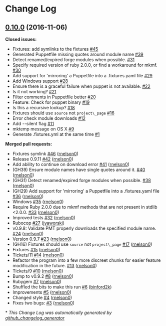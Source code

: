 # Change Log

## [0.10.0](https://github.com/rnelson0/puppet-generate-puppetfile/tree/0.10.0) (2016-11-06)
**Closed issues:**

- Fixtures: add symlinks to the fixtures [\#45](https://github.com/rnelson0/puppet-generate-puppetfile/issues/45)
- Generated Puppetfile missing quotes around module name [\#39](https://github.com/rnelson0/puppet-generate-puppetfile/issues/39)
- Detect renamed/expired forge modules when possible. [\#31](https://github.com/rnelson0/puppet-generate-puppetfile/issues/31)
- Specify required version of ruby 2.0.0, or find a workaround for mkmf. [\#30](https://github.com/rnelson0/puppet-generate-puppetfile/issues/30)
- Add support for 'mirroring' a Puppetfile into a .fixtures.yaml file [\#29](https://github.com/rnelson0/puppet-generate-puppetfile/issues/29)
- Add Windows support [\#28](https://github.com/rnelson0/puppet-generate-puppetfile/issues/28)
- Ensure there is a graceful failure when puppet is not available. [\#22](https://github.com/rnelson0/puppet-generate-puppetfile/issues/22)
- Is it not working?  [\#21](https://github.com/rnelson0/puppet-generate-puppetfile/issues/21)
- Filter comments in Puppetfile better [\#20](https://github.com/rnelson0/puppet-generate-puppetfile/issues/20)
- Feature: Check for puppet binary [\#19](https://github.com/rnelson0/puppet-generate-puppetfile/issues/19)
- Is this a recursive lookup? [\#18](https://github.com/rnelson0/puppet-generate-puppetfile/issues/18)
- Fixtures should use `source` not `project\_page` [\#16](https://github.com/rnelson0/puppet-generate-puppetfile/issues/16)
- Error check module downloads [\#12](https://github.com/rnelson0/puppet-generate-puppetfile/issues/12)
- Add --silent flag [\#11](https://github.com/rnelson0/puppet-generate-puppetfile/issues/11)
- mktemp message on OS X [\#9](https://github.com/rnelson0/puppet-generate-puppetfile/issues/9)
- Generate .fixtures.yml at the same time [\#1](https://github.com/rnelson0/puppet-generate-puppetfile/issues/1)

**Merged pull requests:**

- Fixtures symlink [\#46](https://github.com/rnelson0/puppet-generate-puppetfile/pull/46) ([rnelson0](https://github.com/rnelson0))
- Release 0.9.11 [\#42](https://github.com/rnelson0/puppet-generate-puppetfile/pull/42) ([rnelson0](https://github.com/rnelson0))
- Add ability to continue on download error [\#41](https://github.com/rnelson0/puppet-generate-puppetfile/pull/41) ([rnelson0](https://github.com/rnelson0))
- \(GH39\) Ensure module names have single quotes around it. [\#40](https://github.com/rnelson0/puppet-generate-puppetfile/pull/40) ([rnelson0](https://github.com/rnelson0))
- \(GH31\) Detect renamed/expired forge modules when possible. [\#38](https://github.com/rnelson0/puppet-generate-puppetfile/pull/38) ([rnelson0](https://github.com/rnelson0))
- \(GH29\) Add support for 'mirroring' a Puppetfile into a .fixtures.yaml file [\#36](https://github.com/rnelson0/puppet-generate-puppetfile/pull/36) ([rnelson0](https://github.com/rnelson0))
- Windows [\#35](https://github.com/rnelson0/puppet-generate-puppetfile/pull/35) ([rnelson0](https://github.com/rnelson0))
- Require Ruby 2.0.0 due to mkmf methods that are not present in stdlib \<2.0.0. [\#33](https://github.com/rnelson0/puppet-generate-puppetfile/pull/33) ([rnelson0](https://github.com/rnelson0))
- Improved tests [\#32](https://github.com/rnelson0/puppet-generate-puppetfile/pull/32) ([rnelson0](https://github.com/rnelson0))
- Rubocop [\#27](https://github.com/rnelson0/puppet-generate-puppetfile/pull/27) ([jyaworski](https://github.com/jyaworski))
- v0.9.8: Validate PMT properly downloads the specified module name. [\#24](https://github.com/rnelson0/puppet-generate-puppetfile/pull/24) ([rnelson0](https://github.com/rnelson0))
- Version 0.9.7 [\#23](https://github.com/rnelson0/puppet-generate-puppetfile/pull/23) ([rnelson0](https://github.com/rnelson0))
- \(GH16\)  Fixtures should use `source` not `project\_page` [\#17](https://github.com/rnelson0/puppet-generate-puppetfile/pull/17) ([rnelson0](https://github.com/rnelson0))
- Fixtures [\#15](https://github.com/rnelson0/puppet-generate-puppetfile/pull/15) ([rnelson0](https://github.com/rnelson0))
- Tickets/11 [\#14](https://github.com/rnelson0/puppet-generate-puppetfile/pull/14) ([rnelson0](https://github.com/rnelson0))
- Refactor the program into a few more discreet chunks for easier feature modification in the future. [\#13](https://github.com/rnelson0/puppet-generate-puppetfile/pull/13) ([rnelson0](https://github.com/rnelson0))
- Tickets/9 [\#10](https://github.com/rnelson0/puppet-generate-puppetfile/pull/10) ([rnelson0](https://github.com/rnelson0))
- Bump to v0.9.2 [\#8](https://github.com/rnelson0/puppet-generate-puppetfile/pull/8) ([rnelson0](https://github.com/rnelson0))
- Rubygem [\#7](https://github.com/rnelson0/puppet-generate-puppetfile/pull/7) ([rnelson0](https://github.com/rnelson0))
- Shuffled the bits to make this run [\#6](https://github.com/rnelson0/puppet-generate-puppetfile/pull/6) ([binford2k](https://github.com/binford2k))
- Improvements [\#5](https://github.com/rnelson0/puppet-generate-puppetfile/pull/5) ([rnelson0](https://github.com/rnelson0))
- Changed style [\#4](https://github.com/rnelson0/puppet-generate-puppetfile/pull/4) ([rnelson0](https://github.com/rnelson0))
- Fixes two bugs: [\#3](https://github.com/rnelson0/puppet-generate-puppetfile/pull/3) ([rnelson0](https://github.com/rnelson0))



\* *This Change Log was automatically generated by [github_changelog_generator](https://github.com/skywinder/Github-Changelog-Generator)*